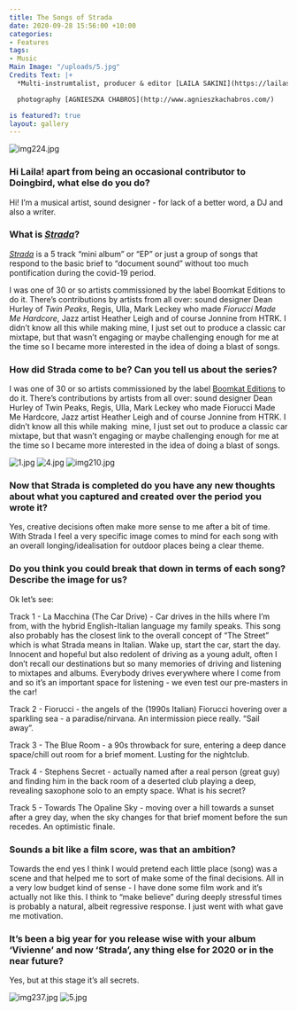```yaml
---
title: The Songs of Strada
date: 2020-09-28 15:56:00 +10:00
categories:
- Features
tags:
- Music
Main Image: "/uploads/5.jpg"
Credits Text: |+
  *Multi-instrumtalist, producer & editor [LAILA SAKINI](https://lailasakini.bandcamp.com/) talks to Doingbird's Editor [ABBY BENNETT](https://www.instagram.com/bennett_abby/) about the songs that make up her latest body of work, [STRADA](https://boomkat.com/products/strada-0fa52538-7a7d-4dfa-b58b-6f895d437a5a).*

  photography [AGNIESZKA CHABROS](http://www.agnieszkachabros.com/)

is featured?: true
layout: gallery
---
```


![img224.jpg](/uploads/img224.jpg)


### Hi Laila! apart from being an occasional contributor to Doingbird, what else do you do?

Hi! I’m a musical artist, sound designer - for lack of a better word, a DJ and also a writer. 

### What is [*Strada*](https://boomkat.com/products/strada-0fa52538-7a7d-4dfa-b58b-6f895d437a5a)?

[*Strada*](https://boomkat.com/products/strada-0fa52538-7a7d-4dfa-b58b-6f895d437a5a) is a 5 track “mini album” or “EP” or just a group of songs that respond to the basic brief to “document sound” without too much pontification during the covid-19 period.

I was one of 30 or so artists commissioned by the label Boomkat Editions to do it. There’s contributions by artists from all over: sound designer Dean Hurley of *Twin Peaks*, Regis, Ulla, Mark Leckey who made *Fiorucci Made Me Hardcore*, Jazz artist Heather Leigh and of course Jonnine from HTRK. I didn’t know all this while making mine, I just set out to produce a classic car mixtape, but that wasn’t engaging or maybe challenging enough for me at the time so I became more interested in the idea of doing a blast of songs. 

### How did Strada come to be? Can you tell us about the series? 

I was one of 30 or so artists commissioned by the label [Boomkat Editions](https://boomkat.com/labels/boomkat-editions-documenting-sound) to do it. There’s contributions by artists from all over: sound designer Dean Hurley of Twin Peaks, Regis, Ulla, Mark Leckey who made Fiorucci Made Me Hardcore, Jazz artist Heather Leigh and of course Jonnine from HTRK. I didn’t know all this while making  mine, I just set out to produce a classic car mixtape, but that wasn’t engaging or maybe challenging enough for me at the time so I became more interested in the idea of doing a blast of songs. 

![1.jpg](/uploads/1.jpg)
![4.jpg](/uploads/4.jpg)
![img210.jpg](/uploads/img210.jpg)

### Now that Strada is completed do you have any new thoughts about what you captured and created over the period you wrote it?

Yes, creative decisions often make more sense to me after a bit of time. With Strada I feel a very specific image comes to mind for each song with an overall longing/idealisation for outdoor places being a clear theme.

### Do you think you could break that down in terms of each song? Describe the image for us?

Ok let’s see: 

Track 1 - La Macchina (The Car Drive) - Car drives in the hills where I’m from, with the hybrid English-Italian language my family speaks. This song also probably has the closest link to the overall concept of “The Street” which is what Strada means in Italian. Wake up, start the car, start the day. Innocent and hopeful but also redolent of driving as a young adult, often I don’t recall our destinations but so many memories of driving and listening to mixtapes and albums. Everybody drives everywhere where I come from and so it’s an important space for listening - we even test our pre-masters in the car!

Track 2 - Fiorucci - the angels of the (1990s Italian) Fiorucci hovering over a sparkling sea - a paradise/nirvana. An intermission piece really. “Sail away”. 

Track 3 - The Blue Room - a 90s throwback for sure, entering a deep dance space/chill out room for a brief moment. Lusting for the nightclub. 

Track 4 - Stephens Secret - actually named after a real person (great guy) and finding him in the back room of a deserted club playing a deep, revealing saxophone solo to an empty space. What is his secret?

Track 5 - Towards The Opaline Sky - moving over a hill towards a sunset after a grey day, when the sky changes for that brief moment before the sun recedes. An optimistic finale.

### Sounds a bit like a film score, was that an ambition?

Towards the end yes I think I would pretend each little place (song) was a scene and that helped me to sort of make some of the final decisions. All in a very low budget kind of sense - I have done some film work and it’s actually not like this. I think to “make believe” during deeply stressful times is probably a natural, albeit regressive response. I just went with what gave me motivation. 


### It’s been a big year for you release wise with your album ‘Vivienne’ and now ‘Strada’, any thing else for 2020 or in the near future?

Yes, but at this stage it’s all secrets.

![img237.jpg](/uploads/img237.jpg)
![5.jpg](/uploads/5.jpg)


